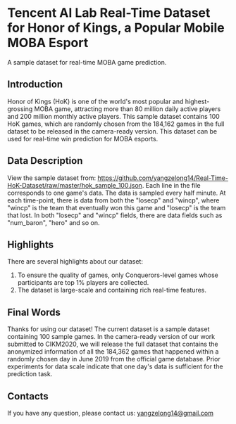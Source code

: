 # Tencent AI Lab Real-Time Dataset for Honor of Kings, a Popular Mobile MOBA Esport
A sample dataset for real-time MOBA game prediction.
## Introduction
Honor of Kings (HoK) is one of the world's most popular and highest-grossing MOBA game, attracting more than 80 million daily active players and 200 million monthly active players. This sample dataset contains 100 HoK games, which are randomly chosen from the 184,162 games in the full dataset to be released in the camera-ready version. This dataset can be used for real-time win prediction for MOBA esports.
## Data Description
View the sample dataset from: https://github.com/yangzelong14/Real-Time-HoK-Dataset/raw/master/hok_sample_100.json.
Each line in the file corresponds to one game's data. The data is sampled every half minute. At each time-point, there is data from both the "losecp" and "wincp", where "wincp" is the team that eventually won this game and "losecp" is the team that lost. In both "losecp" and "wincp" fields, there are data fields such as "num_baron", "hero" and so on.
## Highlights
There are several highlights about our dataset:
1. To ensure the quality of games, only Conquerors-level games whose participants are top 1% players are collected.
2. The dataset is large-scale and containing rich real-time features.
## Final Words
Thanks for using our dataset! The current dataset is a sample dataset containing 100 sample games. In the camera-ready version of our work submitted to CIKM2020, we will release the full dataset that contains the anonymized information of all the 184,362 games that happened within a randomly chosen day in June 2019 from the official game database. Prior experiments for data scale indicate that one day's data is sufficient for the prediction task.
## Contacts
If you have any question, please contact us: yangzelong14@gmail.com
